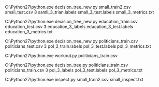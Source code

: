 C:\Python27\python.exe decision_tree_new.py small_train2.csv small_test.csv 3 samll_3_trian.labels small_3_test.labels small_3_metrics.txt

C:\Python27\python.exe decision_tree_new.py education_train.csv education_test.csv 3 education_3_labels education_3_test.labels education_3_metrics.txt

C:\Python27\python.exe decision_tree_new.py politicians_train.csv politicians_test.csv 3 pol_3_train.labels pol_3_test.labels pol_3_metrics.txt

C:\Python27\python.exe workout.py politicians_train.csv


C:\Python27\python.exe decision_tree.py politicians_train.csv politicians_train.csv 3 pol_3_labels pol_3_test.labels pol_3_metrics.txt


C:\Python27\python.exe inspect.py small_train2.csv small_inspect.txt
